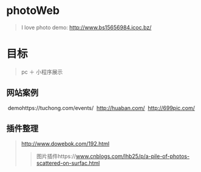# photoWeb
> I love photo
demo: http://www.bs15656984.icoc.bz/ 
# 目标
 > pc ＋ 小程序展示
  
  
  
## 网站案例
  demohttps://tuchong.com/events/
  http://huaban.com/
  http://699pic.com/

## 插件整理
  > http://www.dowebok.com/192.html 
  >> 图片插件https://www.cnblogs.com/lhb25/p/a-pile-of-photos-scattered-on-surfac.html
